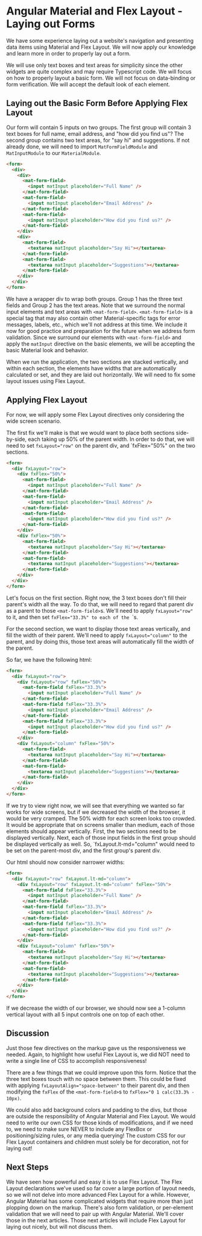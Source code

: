 # Angular Material and Flex Layout - Laying out Forms

We have some experience laying out a website's navigation and presenting data items using Material and Flex Layout. We will now apply our knowledge and learn
more in order to properly lay out a form.

We will use only text boxes and text areas for simplicity since the other widgets are quite complex and may require Typescript code. We will focus on how to properly 
layout a basic form. We will not focus on data-binding or form verification. We will accept the default look of each element.

## Laying out the Basic Form Before Applying Flex Layout

Our form will contain 5 inputs on two groups. The first group will contain 3 text boxes for full name, email address, and "how did you find us"? The second group
contains two text areas, for "say hi" and suggestions. If not already done, we will need to import `MatFormFieldModule` and `MatInputModule` to our `MaterialModule`.

```html
<form>
  <div>
    <div>
      <mat-form-field>
        <input matInput placeholder="Full Name" />
      </mat-form-field>
      <mat-form-field>
        <input matInput placeholder="Email Address" />
      </mat-form-field>
      <mat-form-field>
        <input matInput placeholder="How did you find us?" />
      </mat-form-field>
    </div>
    <div>
      <mat-form-field>
        <textarea matInput placeholder="Say Hi"></textarea>
      </mat-form-field>
      <mat-form-field>
        <textarea matInput placeholder="Suggestions"></textarea>
      </mat-form-field>
    </div>
  </div>
</form>
```

We have a wrapper div to wrap both groups. Group 1 has the three text fields and Group 2 has the text areas. Note that we surround the normal input elements and text
areas with `<mat-form-field>`. `<mat-form-field>` is a special tag that may also contain other Material-specific tags for error messages, labels, etc., which we'll 
not address at this time. We include it now for good practice and preparation for the future when we address form validation. Since we surround our elements with
`<mat-form-field>` and apply the `matInput` directive on the basic elements, we will be accepting the basic Material look and behavior.

When we run the application, the two sections are stacked vertically, and within each section, the elements have widths that are automatically calculated or set, and 
they are laid out horizontally. We will need to fix some layout issues using Flex Layout.

## Applying Flex Layout

For now, we will apply some Flex Layout directives only considering the wide screen scenario.

The first fix we'll make is that we would want to place both sections side-by-side, each taking up 50% of the parent width. In order to do that, we will need to set
`fxLayout="row"` on the parent div, and `fxFlex="50%" on the two sections.

```html
<form>
  <div fxLayout="row">
    <div fxFlex="50%">
      <mat-form-field>
        <input matInput placeholder="Full Name" />
      </mat-form-field>
      <mat-form-field>
        <input matInput placeholder="Email Address" />
      </mat-form-field>
      <mat-form-field>
        <input matInput placeholder="How did you find us?" />
      </mat-form-field>
    </div>
    <div fxFlex="50%">
      <mat-form-field>
        <textarea matInput placeholder="Say Hi"></textarea>
      </mat-form-field>
      <mat-form-field>
        <textarea matInput placeholder="Suggestions"></textarea>
      </mat-form-field>
    </div>
  </div>
</form>
```

Let's focus on the first section. Right now, the 3 text boxes don't fill their parent's width all the way. To do that, we will need to regard that parent div as a
parent to those `<mat-form-field>`s. We'll need to apply `fxLayout="row"` to it, and then set `fxFlex="33.3%" to each of the `<mat-form-field>`s.

For the second section, we want to display those text areas vertically, and fill the width of their parent. We'll need to apply `fxLayout="column"` to the parent, and
by doing this, those text areas will automatically fill the width of the parent.

So far, we have the following html:

```html
<form>
  <div fxLayout="row">
    <div fxLayout="row" fxFlex="50%">
      <mat-form-field fxFlex="33.3%">
        <input matInput placeholder="Full Name" />
      </mat-form-field>
      <mat-form-field fxFlex="33.3%">
        <input matInput placeholder="Email Address" />
      </mat-form-field>
      <mat-form-field fxFlex="33.3%">
        <input matInput placeholder="How did you find us?" />
      </mat-form-field>
    </div>
    <div fxLayout="column" fxFlex="50%">
      <mat-form-field>
        <textarea matInput placeholder="Say Hi"></textarea>
      </mat-form-field>
      <mat-form-field>
        <textarea matInput placeholder="Suggestions"></textarea>
      </mat-form-field>
    </div>
  </div>
</form>
```

If we try to view right now, we will see that everything we wanted so far works for wide screens, but if we decreased the width of the browser, it would be very cramped.
The 50% width for each screen looks too crowded. It would be appropriate that on screens smaller than medium, each of those elements should appear vertically. First,
the two sections need to be displayed vertically. Next, each of those input fields in the first group should be displayed vertically as well. So, `fxLayout.lt-md="column"
would need to be set on the parent-most div, and the first group's parent div.

Our html should now consider narrower widths:

```html
<form>
  <div fxLayout="row" fxLayout.lt-md="column">
    <div fxLayout="row" fxLayout.lt-md="column" fxFlex="50%">
      <mat-form-field fxFlex="33.3%">
        <input matInput placeholder="Full Name" />
      </mat-form-field>
      <mat-form-field fxFlex="33.3%">
        <input matInput placeholder="Email Address" />
      </mat-form-field>
      <mat-form-field fxFlex="33.3%">
        <input matInput placeholder="How did you find us?" />
      </mat-form-field>
    </div>
    <div fxLayout="column" fxFlex="50%">
      <mat-form-field>
        <textarea matInput placeholder="Say Hi"></textarea>
      </mat-form-field>
      <mat-form-field>
        <textarea matInput placeholder="Suggestions"></textarea>
      </mat-form-field>
    </div>
  </div>
</form>
```
If we decrease the width of our browser, we should now see a 1-column vertical layout with all 5 input controls one on top of each other.

## Discussion

Just those few directives on the markup gave us the responsiveness we needed. Again, to highlight how useful Flex Layout is, we did NOT need to write a single line of
CSS to accomplish responsiveness!

There are a few things that we could improve upon this form. Notice that the three text boxes touch with no space between them. This could be fixed with applying
`fxLayoutAlign="space-between"` to their parent div, and then modifying the `fxFlex` of the `<mat-form-field>`s to `fxFlex="0 1 calc(33.3% - 10px)`.

We could also add background colors and padding to the divs, but those are outside the responsibility of Angular Material and Flex Layout. We would need to write our
own CSS for those kinds of modifications, and if we need to, we need to make sure NEVER to include any FlexBox or positioning/sizing rules, or any media querying!
The custom CSS for our Flex Layout containers and children must solely be for decoration, not for laying out!

## Next Steps
We have seen how powerful and easy it is to use Flex Layout. The Flex Layout declarations we've used so far cover a large portion of layout needs, so we will not delve
into more advanced Flex Layout for a while. However, Angular Material has some complicated widgets that require more than just plopping down on the markup. There's also
form validation, or per-element validation that we will need to pair up with Angular Material. We'll cover those in the next articles. Those next articles will include
Flex Layout for laying out nicely, but will not discuss them.